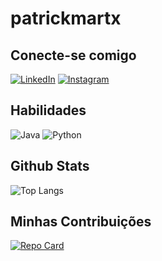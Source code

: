 # patrickmartx

## Conecte-se comigo
[![LinkedIn](https://img.shields.io/badge/LinkedIn-0e76a8?style=for-the-badge&logo=linkedin)](https://www.linkedin.com/in/patrick-xavier-martins/) [![Instagram](https://img.shields.io/badge/Instagram-ff00ff?style=for-the-badge&logo=instagram&logoColor=fff)](https://www.instagram.com/SEUUSERNAME/)

## Habilidades
![Java](https://img.shields.io/badge/Java-FF0000?style=for-the-badge&logo=java)
![Python](https://img.shields.io/badge/Python-4682B4?style=for-the-badge&logo=python&logoColor=fff)

## Github Stats
![Top Langs](https://github-readme-stats-git-masterrstaa-rickstaa.vercel.app/api/top-langs/?username=patrickmartx&layout=compact&bg_color=2b1329&border_color=2b1329&title_color=FFF&text_color=FFF)

## Minhas Contribuições

[![Repo Card](https://github-readme-stats.vercel.app/api/pin/?username=patrickmartx&repo=dio-lab-open-source&bg_color=000&border_color=30A3DC&show_icons=true&icon_color=30A3DC&title_color=E94D5F&text_color=FFF)](https://github.com/patrickmartx/dio-lab-open-source)